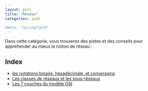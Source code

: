 ```yaml
---
layout: post
title: "Réseau"
categories: junk

#meta: "Springfield"
---
```


Dans cette catégorie, vous trouverez des pistes et des conseils pour appréhender au mieux la notion de réseau : 

## Index 

- [les notations binaire, héxadécimale, et conversions](/hexaBinDeci.md)
- [Les classes de réseaux et les sous-réseaux](/classesReseau.md)
- [Les 7 couches du modèle OSI](/osi.md)
